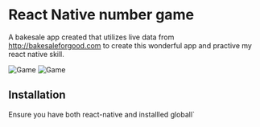 # React Native number game
A bakesale app created that utilizes live data from http://bakesaleforgood.com to create this wonderful app and practive my react native skill.

![Game](https://res.cloudinary.com/saintswebnology/image/upload/v1548070040/react-native-bakesale-app-listing-page-1.png)
![Game](https://res.cloudinary.com/saintswebnology/image/upload/v1548070041/react-native-bakesale-app-single-product-page-1.png)

## Installation
Ensure you have both react-native and  installled globall`